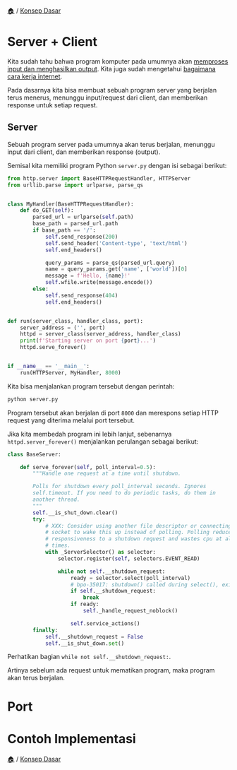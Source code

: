 [🏠](../../README.md) / [Konsep Dasar](../README.md)

# Server + Client

Kita sudah tahu bahwa program komputer pada umumnya akan [memproses input dan menghasilkan output](../input-proses-output/README.md). Kita juga sudah mengetahui [bagaimana cara kerja internet](../cara-kerja-internet/README.md).

Pada dasarnya kita bisa membuat sebuah program server yang berjalan terus menerus, menunggu input/request dari client, dan memberikan response untuk setiap request.

## Server

Sebuah program server pada umumnya akan terus berjalan, menunggu input dari client, dan memberikan response (output).

Semisal kita memiliki program Python `server.py` dengan isi sebagai berikut:

```python
from http.server import BaseHTTPRequestHandler, HTTPServer
from urllib.parse import urlparse, parse_qs


class MyHandler(BaseHTTPRequestHandler):
    def do_GET(self):
        parsed_url = urlparse(self.path)
        base_path = parsed_url.path
        if base_path == '/':
            self.send_response(200)
            self.send_header('Content-type', 'text/html')
            self.end_headers()

            query_params = parse_qs(parsed_url.query)
            name = query_params.get('name', ['world'])[0]
            message = f'Hello, {name}!'
            self.wfile.write(message.encode())
        else:
            self.send_response(404)
            self.end_headers()


def run(server_class, handler_class, port):
    server_address = ('', port)
    httpd = server_class(server_address, handler_class)
    print(f'Starting server on port {port}...')
    httpd.serve_forever()


if __name__ == '__main__':
    run(HTTPServer, MyHandler, 8000)
```

Kita bisa menjalankan program tersebut dengan perintah:

```bash
python server.py
```

Program tersebut akan berjalan di port `8000` dan merespons setiap HTTP request yang diterima melalui port tersebut.

Jika kita membedah program ini lebih lanjut, sebenarnya `httpd.server_forever()` menjalankan perulangan sebagai berikut:

```python
class BaseServer:

    def serve_forever(self, poll_interval=0.5):
        """Handle one request at a time until shutdown.

        Polls for shutdown every poll_interval seconds. Ignores
        self.timeout. If you need to do periodic tasks, do them in
        another thread.
        """
        self.__is_shut_down.clear()
        try:
            # XXX: Consider using another file descriptor or connecting to the
            # socket to wake this up instead of polling. Polling reduces our
            # responsiveness to a shutdown request and wastes cpu at all other
            # times.
            with _ServerSelector() as selector:
                selector.register(self, selectors.EVENT_READ)

                while not self.__shutdown_request:
                    ready = selector.select(poll_interval)
                    # bpo-35017: shutdown() called during select(), exit immediately.
                    if self.__shutdown_request:
                        break
                    if ready:
                        self._handle_request_noblock()

                    self.service_actions()
        finally:
            self.__shutdown_request = False
            self.__is_shut_down.set()
```

Perhatikan bagian `while not self.__shutdown_request:`.

Artinya sebelum ada request untuk mematikan program, maka program akan terus berjalan.

# Port

# Contoh Implementasi

[🏠](../../README.md) / [Konsep Dasar](../README.md)
